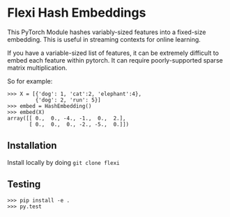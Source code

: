 # Flexi Hash Embeddings

This PyTorch Module hashes variably-sized features
into a fixed-size embedding. This is useful in streaming
contexts for online learning.

If you have a variable-sized list of features, 
it can be extremely difficult to embed each feature
within pytorch. It can require poorly-supported sparse
matrix multiplication. 

So for example:
```
>>> X = [{'dog': 1, 'cat':2, 'elephant':4},
         {'dog': 2, 'run': 5}]
>>> embed = HashEmbedding()
>>> embed(X)
array([[ 0.,  0., -4., -1.,  0.,  2.],
       [ 0.,  0.,  0., -2., -5.,  0.]])

```

## Installation

Install locally by doing `git clone flexi`

## Testing

```
>>> pip install -e .
>>> py.test
```
